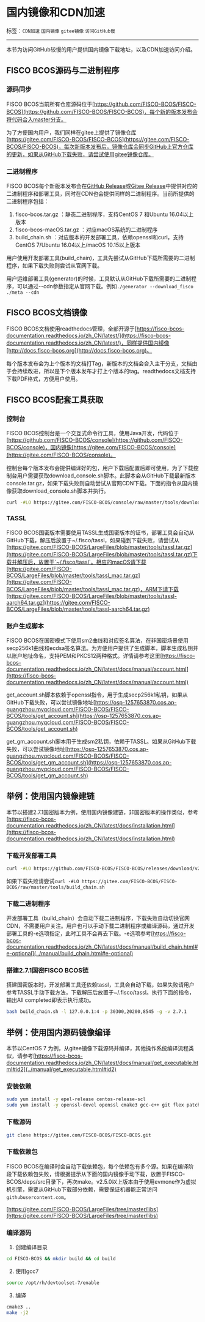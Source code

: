 # 国内镜像和CDN加速

标签：``CDN加速`` ``国内镜像`` ``gitee镜像`` ``访问GitHub慢``

----
本节为访问GitHub较慢的用户提供国内镜像下载地址，以及CDN加速访问介绍。

## FISCO BCOS源码与二进制程序

### 源码同步

FISCO BCOS当前所有仓库源码位于[https://github.com/FISCO-BCOS/FISCO-BCOS](https://github.com/FISCO-BCOS/FISCO-BCOS)，每个新的版本发布会将代码合入master分支。

为了方便国内用户，我们同样在gitee上提供了镜像仓库[https://gitee.com/FISCO-BCOS/FISCO-BCOS](https://gitee.com/FISCO-BCOS/FISCO-BCOS)，每次新版本发布后，镜像仓库会同步GitHub上官方仓库的更新，如果从GitHub下载失败，请尝试使用gitee镜像仓库。

### 二进制程序

FISCO BCOS每个新版本发布会在[GitHub Release](https://github.com/FISCO-BCOS/FISCO-BCOS/releases)或[Gitee Release](https://gitee.com/FISCO-BCOS/FISCO-BCOS/releases)中提供对应的二进制程序和部署工具，同时在CDN也会提供同样的二进制程序。当前所提供的二进制程序包括：

1. fisco-bcos.tar.gz ：静态二进制程序，支持CentOS 7 和Ubuntu 16.04以上版本
1. fisco-bcos-macOS.tar.gz ：对应macOS系统的二进制程序
1. build_chain.sh ：对应版本的开发部署工具，依赖openssl和curl，支持CentOS 7/Ubuntu 16.04以上/macOS 10.15以上版本

用户使用开发部署工具(build_chain)，工具先尝试从GitHub下载所需要的二进制程序，如果下载失败则尝试从官网下载。

用户运维部署工具(generator)的时候，工具默认从GitHub下载所需要的二进制程序，可以通过--cdn参数指定从官网下载。例如`./generator --download_fisco ./meta --cdn`

## FISCO BCOS文档镜像

FISCO BCOS文档使用readthedocs管理，全部开源于[https://fisco-bcos-documentation.readthedocs.io/zh_CN/latest/](https://fisco-bcos-documentation.readthedocs.io/zh_CN/latest/)，同样提供国内镜像[http://docs.fisco-bcos.org](http://docs.fisco-bcos.org)。

每个版本发布会为上个版本的文档打Tag，新版本的文档会合入主干分支，文档由于会持续改进，所以是下个版本发布才打上个版本的tag。readthedocs文档支持下载PDF格式，方便用户使用。

## FISCO BCOS配套工具获取

### 控制台

FISCO BCOS控制台是一个交互式命令行工具，使用Java开发，代码位于[https://github.com/FISCO-BCOS/console](https://github.com/FISCO-BCOS/console)，国内镜像[https://gitee.com/FISCO-BCOS/console](https://gitee.com/FISCO-BCOS/console)。

控制台每个版本发布会提供编译好的包，用户下载后配置后即可使用，为了下载控制台用户需要获取download_console.sh脚本。此脚本会从GitHub下载最新版本console.tar.gz，如果下载失败则自动尝试从官网CDN下载。下面的指令从国内镜像获取download_console.sh脚本并执行。

```bash
curl -#LO https://gitee.com/FISCO-BCOS/console/raw/master/tools/download_console.sh && bash download_console.sh
```

### TASSL

FISCO BCOS国密版本需要使用TASSL生成国密版本的证书，部署工具会自动从GitHub下载，解压后放置于~/.fisco/tassl，如果碰到下载失败，请尝试从[https://gitee.com/FISCO-BCOS/LargeFiles/blob/master/tools/tassl.tar.gz](https://gitee.com/FISCO-BCOS/LargeFiles/blob/master/tools/tassl.tar.gz)下载并解压后，放置于`~/.fisco/tassl`。相应的macOS请下载[https://gitee.com/FISCO-BCOS/LargeFiles/blob/master/tools/tassl_mac.tar.gz](https://gitee.com/FISCO-BCOS/LargeFiles/blob/master/tools/tassl_mac.tar.gz)，ARM下请下载[https://gitee.com/FISCO-BCOS/LargeFiles/blob/master/tools/tassl-aarch64.tar.gz](https://gitee.com/FISCO-BCOS/LargeFiles/blob/master/tools/tassl-aarch64.tar.gz)

### 账户生成脚本

FISCO BCOS在国密模式下使用sm2曲线和对应签名算法，在非国密场景使用secp256k1曲线和ecdsa签名算法。为方便用户提供了生成脚本，脚本生成私钥并以账户地址命名，支持PEM和PKCS12两种格式。详情请参考这里[https://fisco-bcos-documentation.readthedocs.io/zh_CN/latest/docs/manual/account.html](https://fisco-bcos-documentation.readthedocs.io/zh_CN/latest/docs/manual/account.html)

get_account.sh脚本依赖于openssl指令，用于生成secp256k1私钥，如果从GitHub下载失败，可以尝试镜像地址[https://osp-1257653870.cos.ap-guangzhou.myqcloud.com/FISCO-BCOS/FISCO-BCOS/tools/get_account.sh](https://osp-1257653870.cos.ap-guangzhou.myqcloud.com/FISCO-BCOS/FISCO-BCOS/tools/get_account.sh)

get_gm_account.sh脚本用于生成sm2私钥，依赖于TASSL。如果从GitHub下载失败，可以尝试镜像地址[https://osp-1257653870.cos.ap-guangzhou.myqcloud.com/FISCO-BCOS/FISCO-BCOS/tools/get_gm_account.sh](https://osp-1257653870.cos.ap-guangzhou.myqcloud.com/FISCO-BCOS/FISCO-BCOS/tools/get_gm_account.sh)


## 举例：使用国内镜像建链

本节以搭建2.7.1国密版本为例，使用国内镜像建链，非国密版本的操作类似，参考[https://fisco-bcos-documentation.readthedocs.io/zh_CN/latest/docs/installation.html](https://fisco-bcos-documentation.readthedocs.io/zh_CN/latest/docs/installation.html)

### 下载开发部署工具

```bash
curl -#LO https://github.com/FISCO-BCOS/FISCO-BCOS/releases/download/v2.7.2/build_chain.sh
```

如果下载失败请尝试`curl -#LO https://gitee.com/FISCO-BCOS/FISCO-BCOS/raw/master/tools/build_chain.sh`

### 下载二进制程序

开发部署工具（build_chain）会自动下载二进制程序，下载失败自动切换官网CDN，不需要用户关注。用户也可以手动下载二进制程序或编译源码，通过开发部署工具的-e选项指定，此时工具不会再去下载。-e选项参考[https://fisco-bcos-documentation.readthedocs.io/zh_CN/latest/docs/manual/build_chain.html#e-optional](../manual/build_chain.html#e-optional)

### 搭建2.7.1国密FISCO BCOS链

搭建国密版本时，开发部署工具还依赖tassl，工具会自动下载，如果失败请用户参考TASSL手动下载方法，下载解压后放置于~/.fisco/tassl。执行下面的指令，输出All completed即表示执行成功。

```bash
bash build_chain.sh -l 127.0.0.1:4 -p 30300,20200,8545 -g -v 2.7.1
```

## 举例：使用国内源码镜像编译

本节以CentOS 7 为例，从gitee镜像下载源码并编译，其他操作系统编译流程类似，请参考[https://fisco-bcos-documentation.readthedocs.io/zh_CN/latest/docs/manual/get_executable.html#id2](../manual/get_executable.html#id2)

### 安装依赖

```bash
sudo yum install -y epel-release centos-release-scl
sudo yum install -y openssl-devel openssl cmake3 gcc-c++ git flex patch bison gmp-static devtoolset-7
```

### 下载源码

```bash
git clone https://gitee.com/FISCO-BCOS/FISCO-BCOS.git
```

### 下载依赖包

FISCO BCOS在编译时会自动下载依赖包，每个依赖包有多个源。如果在编译阶段下载依赖包失败，请根据提示从下面的国内镜像手动下载，放置于FISCO-BCOS/deps/src目录下，再次make。v2.5.0以上版本由于使用evmone作为虚拟机引擎，需要从GitHub下载部分依赖，需要保证机器能正常访问`githubusercontent.com`。

[https://gitee.com/FISCO-BCOS/LargeFiles/tree/master/libs](https://gitee.com/FISCO-BCOS/LargeFiles/tree/master/libs)

### 编译源码

1. 创建编译目录

```bash
cd FISCO-BCOS && mkdir build && cd build
```

2. 使用gcc7
```bash
source /opt/rh/devtoolset-7/enable
```

3. 编译
```bash
cmake3 ..
make -j2
```
